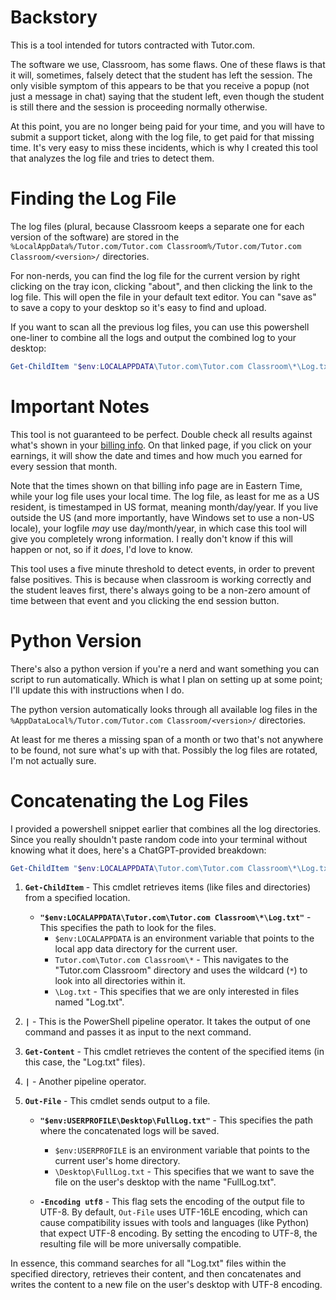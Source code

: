 # Backstory

This is a tool intended for tutors contracted with Tutor.com. 

The software we use, Classroom, has some flaws. One of these flaws is that it will, sometimes, falsely detect that the student has left the session. The only visible symptom of this appears to be that you receive a popup (not just a message in chat) saying that the student left, even though the student is still there and the session is proceeding normally otherwise. 

At this point, you are no longer being paid for your time, and you will have to submit a support ticket, along with the log file, to get paid for that missing time. It's very easy to miss these incidents, which is why I created this tool that analyzes the log file and tries to detect them.

# Finding the Log File

The log files (plural, because Classroom keeps a separate one for each version of the software) are stored in the `%LocalAppData%/Tutor.com/Tutor.com Classroom%/Tutor.com/Tutor.com Classroom/<version>/` directories.

For non-nerds, you can find the log file for the current version by right clicking on the tray icon, clicking "about", and then clicking the link to the log file. This will open the file in your default text editor. You can "save as" to save a copy to your desktop so it's easy to find and upload.

If you want to scan all the previous log files, you can use this powershell one-liner to combine all the logs and output the combined log to your desktop:

```powershell
Get-ChildItem "$env:LOCALAPPDATA\Tutor.com\Tutor.com Classroom\*\Log.txt" | Get-Content | Out-File "$env:USERPROFILE\Desktop\FullLog.txt" -Encoding utf8
```

# Important Notes

This tool is not guaranteed to be perfect. Double check all results against what's shown in your [billing info](https://prv.tutor.com/nGEN/Apps/SocWinSupportingPages/Provider/BillingInfo.aspx). On that linked page, if you click on your earnings, it will show the date and times and how much you earned for every session that month. 

Note that the times shown on that billing info page are in Eastern Time, while your log file uses your local time. The log file, as least for me as a US resident, is timestamped in US format, meaning month/day/year. If you live outside the US (and more importantly, have Windows set to use a non-US locale), your logfile *may* use day/month/year, in which case this tool will give you completely wrong information. I really don't know if this will happen or not, so if it *does*, I'd love to know. 

This tool uses a five minute threshold to detect events, in order to prevent false positives. This is because when classroom is working correctly and the student leaves first, there's always going to be a non-zero amount of time between that event and you clicking the end session button.

# Python Version

There's also a python version if you're a nerd and want something you can script to run automatically. Which is what I plan on setting up at some point; I'll update this with instructions when I do.

The python version automatically looks through all available log files in the `%AppDataLocal%/Tutor.com/Tutor.com Classroom/<version>/` directories.

At least for me theres a missing span of a month or two that's not anywhere to be found, not sure what's up with that. Possibly the log files are rotated, I'm not actually sure.

# Concatenating the Log Files

I provided a powershell snippet earlier that combines all the log directories. Since you really shouldn't paste random code into your terminal without knowing what it does, here's a ChatGPT-provided breakdown:

```powershell
Get-ChildItem "$env:LOCALAPPDATA\Tutor.com\Tutor.com Classroom\*\Log.txt" | Get-Content | Out-File "$env:USERPROFILE\Desktop\FullLog.txt" -Encoding utf8
```

1. **`Get-ChildItem`** - This cmdlet retrieves items (like files and directories) from a specified location.

   - **`"$env:LOCALAPPDATA\Tutor.com\Tutor.com Classroom\*\Log.txt"`** - This specifies the path to look for the files. 
     - `$env:LOCALAPPDATA` is an environment variable that points to the local app data directory for the current user.
     - `Tutor.com\Tutor.com Classroom\*` - This navigates to the "Tutor.com Classroom" directory and uses the wildcard (`*`) to look into all directories within it.
     - `\Log.txt` - This specifies that we are only interested in files named "Log.txt".

2. **`|`** - This is the PowerShell pipeline operator. It takes the output of one command and passes it as input to the next command.

3. **`Get-Content`** - This cmdlet retrieves the content of the specified items (in this case, the "Log.txt" files).

4. **`|`** - Another pipeline operator.

5. **`Out-File`** - This cmdlet sends output to a file.

   - **`"$env:USERPROFILE\Desktop\FullLog.txt"`** - This specifies the path where the concatenated logs will be saved. 
     - `$env:USERPROFILE` is an environment variable that points to the current user's home directory.
     - `\Desktop\FullLog.txt` - This specifies that we want to save the file on the user's desktop with the name "FullLog.txt".
     
   - **`-Encoding utf8`** - This flag sets the encoding of the output file to UTF-8. By default, `Out-File` uses UTF-16LE encoding, which can cause compatibility issues with tools and languages (like Python) that expect UTF-8 encoding. By setting the encoding to UTF-8, the resulting file will be more universally compatible.

In essence, this command searches for all "Log.txt" files within the specified directory, retrieves their content, and then concatenates and writes the content to a new file on the user's desktop with UTF-8 encoding. 
